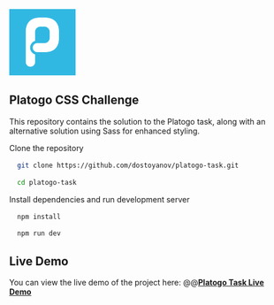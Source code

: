 <img src="platogo-web-icon.webp" alt="Platogo" width="120"/>

## Platogo CSS Challenge 

This repository contains the solution to the Platogo task, along with an alternative solution using Sass for enhanced styling.

Clone the repository

```bash
  git clone https://github.com/dostoyanov/platogo-task.git
```
```bash
  cd platogo-task
```

Install dependencies and run development server

```bash
  npm install
```
```bash
  npm run dev
```

## Live Demo

You can view the live demo of the project here: @@<a href="https://dostoyanov.github.io/platogo-task/" target="_blank">**Platogo Task Live Demo**</a>